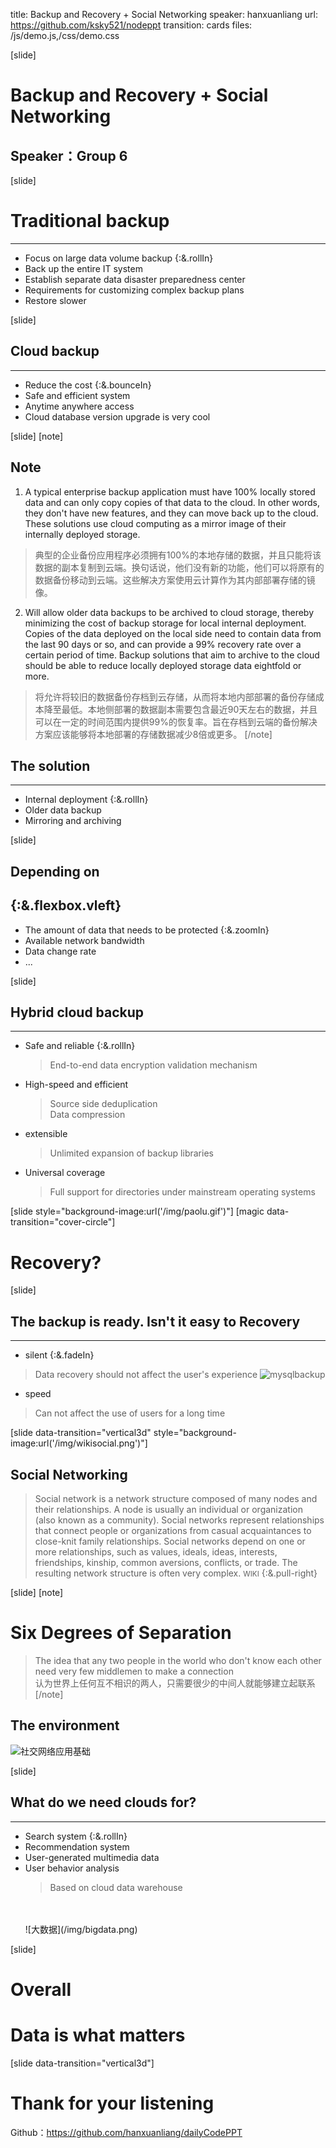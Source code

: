 title: Backup and Recovery + Social Networking
speaker: hanxuanliang
url: https://github.com/ksky521/nodeppt
transition: cards
files: /js/demo.js,/css/demo.css

[slide]

# Backup and Recovery + Social Networking
## Speaker：Group 6

[slide]

# Traditional backup 
----
* Focus on <span class="blue">large data</span> volume backup {:&.rollIn}
* Back up the <span class="red">entire IT system</span>
* Establish <span class="green">separate data disaster</span> preparedness center
* Requirements for <span class="black">customizing complex backup plans</span>
* Restore <span class="yellow">slower</span>

[slide]

## Cloud backup
----
* Reduce the cost {:&.bounceIn}
* Safe and efficient system
* Anytime anywhere access
* Cloud database version upgrade is very cool

[slide]
[note]
## Note
1. A typical enterprise backup application must have 100% locally stored data and can only copy copies of that data to the cloud. In other words, they don't have new features, and they can move back up to the cloud. These solutions use cloud computing as a mirror image of their internally deployed storage.
> 典型的企业备份应用程序必须拥有100%的本地存储的数据，并且只能将该数据的副本复制到云端。换句话说，他们没有新的功能，他们可以将原有的数据备份移动到云端。这些解决方案使用云计算作为其内部部署存储的镜像。

2. Will allow older data backups to be archived to cloud storage, thereby minimizing the cost of backup storage for local internal deployment. Copies of the data deployed on the local side need to contain data from the last 90 days or so, and can provide a 99% recovery rate over a certain period of time. Backup solutions that aim to archive to the cloud should be able to reduce locally deployed storage data eightfold or more.
> 将允许将较旧的数据备份存档到云存储，从而将本地内部部署的备份存储成本降至最低。本地侧部署的数据副本需要包含最近90天左右的数据，并且可以在一定的时间范围内提供99%的恢复率。旨在存档到云端的备份解决方案应该能够将本地部署的存储数据减少8倍或更多。
[/note]

## The solution
----
* Internal deployment {:&.rollIn}
* Older data backup 
* Mirroring and archiving

[slide]

## Depending on
{:&.flexbox.vleft}
----
* The amount of data that needs to be protected {:&.zoomIn}
* Available network bandwidth
* Data change rate
* ...

[slide]

## Hybrid cloud backup
----
* Safe and reliable {:&.rollIn} <br />
  > End-to-end data encryption validation mechanism <br />
* High-speed and efficient
  > Source side deduplication <br />
  > Data compression
* extensible <br />
  > Unlimited expansion of backup libraries <br />
* Universal coverage <br />
  > Full support for directories under mainstream operating systems

[slide style="background-image:url('/img/paolu.gif')"] [magic data-transition="cover-circle"]
# <span class="red">Recovery?</span>

[slide]
## <span class="label label-primary">The backup is ready. Isn't it easy to Recovery</span>
---- 
* silent {:&.fadeIn} <br />
> Data recovery should not affect the user's experience
![mysqlbackup](/img/mysqlbackup.jpg)
* speed <br />
> Can not affect the use of users for a long time


[slide data-transition="vertical3d" style="background-image:url('/img/wikisocial.png')"]
## <span class="black">Social Networking</span>
> Social network is a network structure composed of many nodes and their relationships. A node is usually an individual or organization (also known as a community). Social networks represent relationships that connect people or organizations from casual acquaintances to close-knit family relationships. Social networks depend on one or more relationships, such as values, ideals, ideas, interests, friendships, kinship, common aversions, conflicts, or trade. The resulting network structure is often very complex. <small>WIKI</small> {:&.pull-right}

[slide]
[note]
# Six Degrees of Separation
> The idea that any two people in the world who don't know each other need very few middlemen to make a connection <br />
> 认为世界上任何互不相识的两人，只需要很少的中间人就能够建立起联系
[/note]
## The environment 
![社交网络应用基础](/img/social.png)

[slide]
## What do we need clouds for?
----
* Search system {:&.rollIn}
* Recommendation system
* User-generated multimedia data
* User behavior analysis <br />
  > Based on cloud data warehouse
  <br />
  <br />
  ![大数据](/img/bigdata.png)

[slide]

# Overall
# <span class="green">Data</span> is what matters


[slide data-transition="vertical3d"]
# Thank for your listening

Github：https://github.com/hanxuanliang/dailyCodePPT




